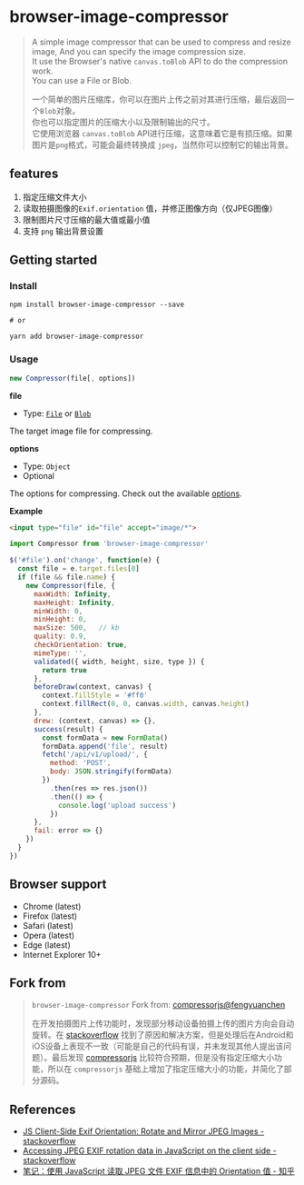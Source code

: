 # browser-image-compressor

> A simple image compressor that can be used to compress and resize image, And you can specify the image compression size.  
> It use the Browser's native `canvas.toBlob` API to do the compression work.  
> You can use a File or Blob.  
> 
> 一个简单的图片压缩库，你可以在图片上传之前对其进行压缩，最后返回一个`Blob`对象。  
> 你也可以指定图片的压缩大小以及限制输出的尺寸。  
> 它使用浏览器 `canvas.toBlob` API进行压缩，这意味着它是有损压缩。如果图片是`png`格式，可能会最终转换成 `jpeg`，当然你可以控制它的输出背景。



## features

1. 指定压缩文件大小
2. 读取拍摄图像的`Exif.orientation` 值，并修正图像方向（仅JPEG图像）
3. 限制图片尺寸压缩的最大值或最小值
4. 支持 `png` 输出背景设置




## Getting started

### Install

```
npm install browser-image-compressor --save

# or 

yarn add browser-image-compressor
```

### Usage

```js
new Compressor(file[, options])
```

**file**

- Type: [`File`](https://developer.mozilla.org/en-US/docs/Web/API/File) or [`Blob`](https://developer.mozilla.org/en-US/docs/Web/API/Blob)

The target image file for compressing.

**options**

- Type: `Object`
- Optional

The options for compressing. Check out the available [options]().

**Example**

```html
<input type="file" id="file" accept="image/*">
```

```js
import Compressor from 'browser-image-compressor'

$('#file').on('change', function(e) {
  const file = e.target.files[0]
  if (file && file.name) {
    new Compressor(file, {
      maxWidth: Infinity,
      maxHeight: Infinity,
      minWidth: 0,
      minHeight: 0,
      maxSize: 500,   // kb
      quality: 0.9,
      checkOrientation: true,
      mimeType: '',
      validated({ width, height, size, type }) {
        return true
      },
      beforeDraw(context, canvas) {
        context.fillStyle = '#ff0'
        context.fillRect(0, 0, canvas.width, canvas.height)
      },
      drew: (context, canvas) => {},
      success(result) {
        const formData = new FormData()
        formData.append('file', result)
        fetch('/api/v1/upload/', {
          method: 'POST',
          body: JSON.stringify(formData)
        })
          .then(res => res.json())
          .then(() => {
            console.log('upload success')
          })
      },
      fail: error => {}
    })
  }
})
```


## Browser support

- Chrome (latest)
- Firefox (latest)
- Safari (latest)
- Opera (latest)
- Edge (latest)
- Internet Explorer 10+



## Fork from

> `browser-image-compressor` Fork from: [compressorjs@fengyuanchen](https://github.com/fengyuanchen/compressorjs) 
> 
> 在开发拍摄图片上传功能时，发现部分移动设备拍摄上传的图片方向会自动旋转。在 [stackoverflow](https://stackoverflow.com/questions/20600800/) 找到了原因和解决方案，但是处理后在Android和iOS设备上表现不一致（可能是自己的代码有误，并未发现其他人提出该问题）。最后发现 [compressorjs](https://github.com/fengyuanchen/compressorjs) 比较符合预期，但是没有指定压缩大小功能，所以在 `compressorjs` 基础上增加了指定压缩大小的功能，并简化了部分源码。

## References

- [JS Client-Side Exif Orientation: Rotate and Mirror JPEG Images - stackoverflow](https://stackoverflow.com/questions/20600800/)
- [Accessing JPEG EXIF rotation data in JavaScript on the client side - stackoverflow](https://stackoverflow.com/questions/7584794/)
- [笔记：使用 JavaScript 读取 JPEG 文件 EXIF 信息中的 Orientation 值 - 知乎](https://zhuanlan.zhihu.com/p/25216999)


